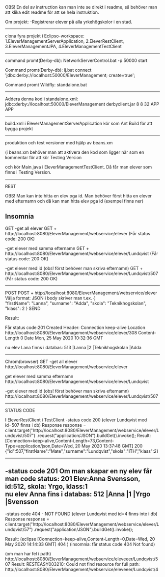 OBS! En del av instruction kan man inte se direkt i readme, så
behöver man att klika edit readme för att se hela instruktion.

Om projekt:
-Registrerar elever på alla yrkehögskolor i en stad.
__________________________________________________________________
clona fyra projekt i Eclipso-workspace:
1.EleverManagementServerApplication,
2.EleverRestClient,
3.EleverManagementJPA,
4.EleverManagementTestClient
_____________________________________________________________________

command promt(Derby-db):
NetworkServerControl.bat -p 50000 start

Command promt(Derby-db):
 ij.bat 
connect 'jdbc:derby://localhost:50000/EleverManagement; create=true';

Command promt Wildfly: 
standalone.bat
______________________________________________________________________
Addera denna kod i standalone.xml: <datasource jndi-name="java:/EleverDatabase" pool-name="EleverDatabase" enabled="true" use-java-context="true">
<connection-url>jdbc:derby://localhost:50000/EleverManagement</connection-url>
<driver>derbyclient.jar</driver>
<pool>
<min-pool-size>8</min-pool-size>
<initial-pool-size>8</initial-pool-size>
<max-pool-size>32</max-pool-size>
</pool>
<security>
<user-name>APP</user-name>
<password>APP</password>
</security>
</datasource>
_________________________________________________________________________________________________________


build.xml i EleverManagementServerApplication kör som Ant Build för att bygga projekt

________________________________________________________________________________________________________
produktion och test versioner med hjälp av  beans.xm

(i beans.xm behöver man att aktivera den kod som ligger när som en kommentar för att kör Testing Version
 <!-- gör koden som kommentar för att programmet köra default version dvs Production Verison
     <alternatives>
	<class>com.yrgo.dataaccess.EleverDataAccessTestingVersion</class>
	</alternatives>
	-->
och kör Main.java i EleverManagementTestClient. Då får man elever som finns i Testing Version.
_______________________________________________________________________________________________________


REST


OBS! Man kan inte hitta en elev pga id. 
Man behöver först hitta en elever med efternamn och då kan man hitta elev pga id
(exempel finns ner)



Insomnia
---------------------------------------------------------------------------------
GET
-get all elever
GET + http://localhost:8080/EleverManagement/webservice/elever
(Får status code: 200 OK)


-get elever med samma efternamn
GET + http://localhost:8080/EleverManagement/webservice/elever/Lundqvist
(Får status code: 200 OK)

-get elever med id (obs! först behöver man skriva efternamn)
GET + http://localhost:8080/EleverManagement/webservice/elever/Lundqvist/507
(Får status code: 200 OK)

---------------------------------------------------------------------------------

POST
POST + http://localhost:8080/EleverManagement/webservice/elever    
Välja format: JSON
i body skriver man t.ex.
{    
    "firstName": "Lanna",
    "surname": "Adda",
    "skola": "Teknikhogskolan",
    "klass": 2
  }
SEND


Result:

Får status code:201 Created
Header:
Connection	keep-alive
Location	http://localhost:8080/EleverManagement/webservice/elever/308
Content-Length	0
Date	Mon, 25 May 2020 10:32:36 GMT

nu elev Lana finns i databas:	513        |Lanna        |2          |Teknikhogskolan     |Adda


----------------------------------------------------------------------------------------------

Chrom(browser)
GET
-get all elever
http://localhost:8080/EleverManagement/webservice/elever

get elever med samma efternamn
http://localhost:8080/EleverManagement/webservice/elever/Lundqvist

-get elever med id (obs! först behöver man skriva efternamn)
http://localhost:8080/EleverManagement/webservice/elever/Lundqvist/507

__________________________________________________________________________________________________


STATUS CODE

I EleverRestClient i TestClient
-status code 200
(elever Lundqvist med id=507 finns i db)
Response response = client.target("http://localhost:8080/EleverManagement/webservice/elever/Lundqvist/507")
				.request("application/JSON").buildGet().invoke();
Result:
[Connection=keep-alive,Content-Length=73,Content-Type=application/json,Date=Wed, 20 May 2020 13:37:48 GMT]
200
{"id":507,"firstName":"Mate","surname":"Lundqvist","skola":"ITH","klass":2}


-------------------------------------------------------------------------------------------------------------------
-status code 201
Om man skapar en ny elev får man code status: 201
Elev:Anna Svensson, id:512, skola: Yrgo,  klass:1	
nu elev Anna fins i databas: 512  |Anna       |1          |Yrgo   |Svensson
--------------------------------------------------------------------------------------------------------------------

-status code 404 - NOT FOUND
(elever Lundqvist med id=4 finns inte i db)
Response response = client.target("http://localhost:8080/EleverManagement/webservice/elever/Lundqvist/57")
				.request("application/JSON").buildGet().invoke();

Result:
(eclipse
[Connection=keep-alive,Content-Length=0,Date=Wed, 20 May 2020 14:14:33 GMT]
404
)
(insomnia: får status code 404 Not found)


(om man har fel i path)
http://localhost:8080/EleverManagement/webservice/eleveeer/Lundqvist/507
Result:
RESTEASY003210: Could not find resource for full path: http://localhost:8080/EleverManagement/webservice/eleveeer/Lundqvist/4











